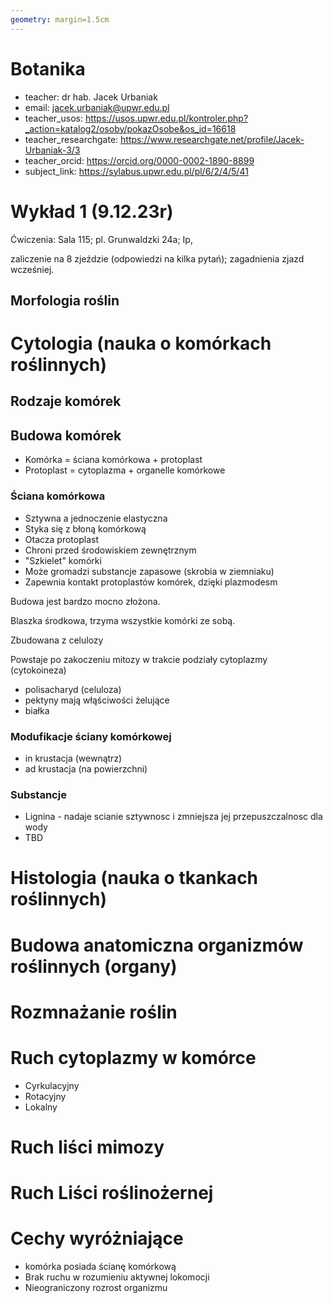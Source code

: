```yaml
---
geometry: margin=1.5cm
---
```


# Botanika

- teacher: dr hab. Jacek Urbaniak
- email: jacek.urbaniak@upwr.edu.pl
- teacher_usos: https://usos.upwr.edu.pl/kontroler.php?_action=katalog2/osoby/pokazOsobe&os_id=16618
- teacher_researchgate: https://www.researchgate.net/profile/Jacek-Urbaniak-3/3
- teacher_orcid: https://orcid.org/0000-0002-1890-8899
- subject_link: https://sylabus.upwr.edu.pl/pl/6/2/4/5/41

# Wykład 1 (9.12.23r)

Ćwiczenia: Sala 115; pl. Grunwaldzki 24a; Ip,

zaliczenie na 8 zjeździe (odpowiedzi na kilka pytań); zagadnienia zjazd wcześniej.

## Morfologia roślin

# Cytologia (nauka o komórkach roślinnych)

## Rodzaje komórek

## Budowa komórek

- Komórka = ściana komórkowa + protoplast<br>
- Protoplast = cytoplazma + organelle komórkowe

### Ściana komórkowa

- Sztywna a jednoczenie elastyczna
- Styka się z błoną komórkową
- Otacza protoplast
- Chroni przed środowiskiem zewnętrznym
- "Szkielet" komórki
- Może gromadzi substancje zapasowe (skrobia w ziemniaku)
- Zapewnia kontakt protoplastów komórek, dzięki plazmodesm

Budowa jest bardzo mocno złożona.

Blaszka środkowa, trzyma wszystkie komórki ze sobą.

Zbudowana z celulozy

Powstaje po zakoczeniu mitozy w trakcie podziały cytoplazmy (cytokoineza)

- polisacharyd (celuloza)
- pektyny mają włąściwości żelujące
- białka

### Modufikacje ściany komórkowej

- in krustacja (wewnątrz)
- ad krustacja (na powierzchni)

### Substancje

- Lignina - nadaje scianie sztywnosc i zmniejsza jej przepuszczalnosc dla wody
- TBD

# Histologia (nauka o tkankach roślinnych)

# Budowa anatomiczna organizmów roślinnych (organy)

# Rozmnażanie roślin

# Ruch cytoplazmy w komórce

- Cyrkulacyjny
- Rotacyjny
- Lokalny

# Ruch liści mimozy

# Ruch Liści roślinożernej

# Cechy wyróżniające

- komórka posiada ścianę komórkową
- Brak ruchu w rozumieniu aktywnej lokomocji
- Nieograniczony rozrost organizmu
